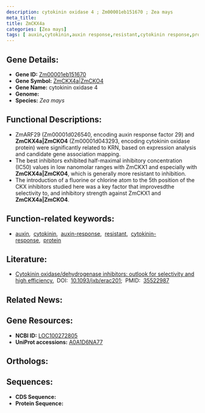 ```yaml
---
description: cytokinin oxidase 4 ; Zm00001eb151670 ; Zea mays
meta_title:
title: ZmCKX4a
categories: [Zea mays]
tags: [ auxin,cytokinin,auxin response,resistant,cytokinin response,protein ]
---
```


## Gene Details:
- **Gene ID:** [Zm00001eb151670]()
- **Gene Symbol:** <u>ZmCKX4a|ZmCKO4</u>
- **Gene Name:** cytokinin oxidase 4
- **Genome:** []()
- **Species:** *Zea mays*

## Functional Descriptions:
   - ZmARF29 (Zm00001d026540, encoding auxin response factor 29) and **ZmCKX4a|ZmCKO4** (Zm00001d043293, encoding cytokinin oxidase protein) were significantly related to KRN, based on expression analysis and candidate gene association mapping.
   - The best inhibitors exhibited half-maximal inhibitory concentration (IC50) values in low nanomolar ranges with ZmCKX1 and especially with **ZmCKX4a|ZmCKO4**, which is generally more resistant to inhibition.
   - The introduction of a fluorine or chlorine atom to the 5th position of the CKX inhibitors studied here was a key factor that improvesdthe selectivity to, and inhibitory strength against ZmCKX1 and **ZmCKX4a|ZmCKO4**.

## Function-related keywords:
   - [auxin](/tags/auxin/),&nbsp;&nbsp;[cytokinin](/tags/cytokinin/),&nbsp;&nbsp;[auxin-response](/tags/auxin-response/),&nbsp;&nbsp;[resistant](/tags/resistant/),&nbsp;&nbsp;[cytokinin-response](/tags/cytokinin-response/),&nbsp;&nbsp;[protein](/tags/protein/)

## Literature:
   - [Cytokinin oxidase/dehydrogenase inhibitors: outlook for selectivity and high efficiency.](https://doi.org/10.1093/jxb/erac201)&nbsp;&nbsp;DOI:&nbsp;&nbsp;[10.1093/jxb/erac201](https://doi.org/10.1093/jxb/erac201);&nbsp;&nbsp;PMID:&nbsp;&nbsp;[35522987](https://pubmed.ncbi.nlm.nih.gov/35522987/)

## Related News:

## Gene Resources:
- **NCBI ID:**  [LOC100272805](https://www.ncbi.nlm.nih.gov/gene/?term=LOC100272805)
- **UniProt accessions:**  [A0A1D6NA77](https://www.uniprot.org/uniprotkb/A0A1D6NA77/entry)

## Orthologs:

## Sequences:
- **CDS Sequence:**
- **Protein Sequence:**
